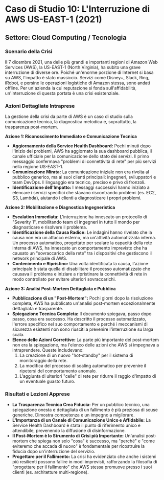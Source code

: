 # Caso di Studio 10: L'Interruzione di AWS US-EAST-1 (2021)

## Settore: Cloud Computing / Tecnologia

### Scenario della Crisi

Il 7 dicembre 2021, una delle più grandi e importanti regioni di Amazon Web Services (AWS), la US-EAST-1 (North Virginia), ha subito una grave interruzione di diverse ore. Poiché un'enorme porzione di Internet si basa su AWS, l'impatto è stato massiccio. Servizi come Disney+, Slack, Ring, iRobot, e persino le operazioni logistiche di Amazon stessa, sono andati offline. Per un'azienda la cui reputazione si fonda sull'affidabilità, un'interruzione di questa portata è una crisi esistenziale.

### Azioni Dettagliate Intraprese

La gestione della crisi da parte di AWS è un caso di studio sulla comunicazione tecnica, la diagnostica metodica e, soprattutto, la trasparenza post-mortem.

**Azione 1: Riconoscimento Immediato e Comunicazione Tecnica**

*   **Aggiornamento della Service Health Dashboard:** Pochi minuti dopo l'inizio dei problemi, AWS ha aggiornato la sua dashboard pubblica, il canale ufficiale per la comunicazione dello stato dei servizi. Il primo messaggio confermava "problemi di connettività di rete" per più servizi nella regione US-EAST-1.
*   **Comunicazione Mirata:** La comunicazione iniziale non era rivolta al pubblico generico, ma ai suoi clienti principali: ingegneri, sviluppatori e team DevOps. Il linguaggio era tecnico, preciso e privo di fronzoli.
*   **Identificazione dell'Impatto:** I messaggi successivi hanno iniziato a elencare i servizi specifici che stavano riscontrando problemi (es. EC2, S3, Lambda), aiutando i clienti a diagnosticare i propri problemi.

**Azione 2: Mobilitazione e Diagnostica Ingegneristica**

*   **Escalation Immediata:** L'interruzione ha innescato un protocollo di "Severity 1", mobilitando team di ingegneri in tutto il mondo per diagnosticare e risolvere il problema.
*   **Identificazione della Causa Radice:** Le indagini hanno rivelato che la causa non era un attacco esterno, ma un'attività automatizzata interna. Un processo automatico, progettato per scalare la capacità della rete interna di AWS, ha innescato un comportamento imprevisto che ha causato un "sovraccarico della rete" tra i dispositivi che gestiscono il network principale di AWS.
*   **Contenimento e Ripristino:** Una volta identificata la causa, l'azione principale è stata quella di disabilitare il processo automatizzato che causava il problema e iniziare a ripristinare la connettività di rete in modo controllato per evitare ulteriori sovraccarichi.

**Azione 3: Analisi Post-Mortem Dettagliata e Pubblica**

*   **Pubblicazione di un "Post-Mortem":** Pochi giorni dopo la risoluzione completa, AWS ha pubblicato un'analisi post-mortem eccezionalmente dettagliata e trasparente.
*   **Spiegazione Tecnica Completa:** Il documento spiegava, passo dopo passo, cosa era successo. Ha descritto il processo automatizzato, l'errore specifico nel suo comportamento e perché i meccanismi di sicurezza esistenti non sono riusciti a prevenire l'interruzione su larga scala.
*   **Elenco delle Azioni Correttive:** La parte più importante del post-mortem non era la spiegazione, ma l'elenco delle azioni che AWS si impegnava a intraprendere. Queste includevano:
    1.  La creazione di un nuovo "hot-standby" per il sistema di monitoraggio della rete.
    2.  La modifica del processo di scaling automatico per prevenire il ripetersi del comportamento anomalo.
    3.  L'aggiunta di ulteriori "celle" di rete per ridurre il raggio d'impatto di un eventuale guasto futuro.

### Risultati e Lezioni Apprese

*   **La Trasparenza Tecnica Crea Fiducia:** Per un pubblico tecnico, una spiegazione onesta e dettagliata di un fallimento è più preziosa di scuse generiche. Dimostra competenza e un impegno a migliorare.
*   **L'Importanza di un Canale di Comunicazione Unico e Affidabile:** La Service Health Dashboard è stata il punto di riferimento unico e attendibile, prevenendo la diffusione di disinformazione.
*   **Il Post-Mortem è lo Strumento di Crisi più Importante:** Un'analisi post-mortem che spiega non solo "cosa" è successo, ma "perché" e "come eviteremo che accada di nuovo" è fondamentale per ricostruire la fiducia dopo un'interruzione del servizio.
*   **Progettare per il Fallimento:** La crisi ha evidenziato che anche i sistemi più resilienti possono fallire in modi imprevisti, rafforzando la filosofia di "progettare per il fallimento" che AWS stessa promuove presso i suoi clienti (es. architetture multi-regione).